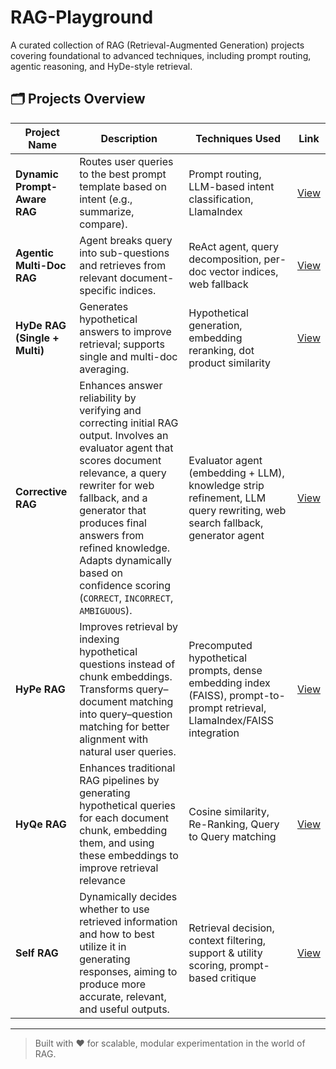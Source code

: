 # RAG-Playground

A curated collection of RAG (Retrieval-Augmented Generation) projects covering foundational to advanced techniques, including prompt routing, agentic reasoning, and HyDe-style retrieval.

## 🗂️ Projects Overview

| Project Name                  | Description                                                                                   | Techniques Used                                                        | Link                             |
| ----------------------------- | --------------------------------------------------------------------------------------------- | ---------------------------------------------------------------------- | -------------------------------- |
| **Dynamic Prompt-Aware RAG**  | Routes user queries to the best prompt template based on intent (e.g., summarize, compare).   | Prompt routing, LLM-based intent classification, LlamaIndex            | [View](Dynamic_Prompt_Aware_RAG) |
| **Agentic Multi-Doc RAG**     | Agent breaks query into sub-questions and retrieves from relevant document-specific indices.  | ReAct agent, query decomposition, per-doc vector indices, web fallback | [View](Multi_Doc_Agentic_RAG)    |
| **HyDe RAG (Single + Multi)** | Generates hypothetical answers to improve retrieval; supports single and multi-doc averaging. | Hypothetical generation, embedding reranking, dot product similarity   | [View](HyDe_RAG)                 |
| **Corrective RAG**            | Enhances answer reliability by verifying and correcting initial RAG output. Involves an evaluator agent that scores document relevance, a query rewriter for web fallback, and a generator that produces final answers from refined knowledge. Adapts dynamically based on confidence scoring (`CORRECT`, `INCORRECT`, `AMBIGUOUS`). | Evaluator agent (embedding + LLM), knowledge strip refinement, LLM query rewriting, web search fallback, generator agent | [View](Corrective_RAG)           |
| **HyPe RAG**                  | Improves retrieval by indexing hypothetical questions instead of chunk embeddings. Transforms query–document matching into query–question matching for better alignment with natural user queries. | Precomputed hypothetical prompts, dense embedding index (FAISS), prompt-to-prompt retrieval, LlamaIndex/FAISS integration | [View](HyPe_RAG)                 |
|**HyQe RAG**                   |  Enhances traditional RAG pipelines by generating hypothetical queries for each document chunk, embedding them, and using these embeddings to improve retrieval relevance                      |     Cosine similarity, Re-Ranking, Query to Query matching    | [View](HyQe_RAG)                 |
| **Self RAG** | Dynamically decides whether to use retrieved information and how to best utilize it in generating responses, aiming to produce more accurate, relevant, and useful outputs. | Retrieval decision, context filtering, support & utility scoring, prompt-based critique | [View](Self_RAG) |

---

> Built with ❤️ for scalable, modular experimentation in the world of RAG.

